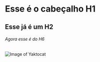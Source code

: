 # Esse é o cabeçalho H1
## Esse já é um H2
###### Agora esse é do H6

![Image of Yaktocat](https://octodex.github.com/images/yaktocat.png)
